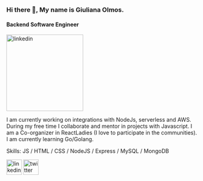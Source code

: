 ### Hi there 👋, My name is Giuliana Olmos.
#### Backend Software Engineer

<img src='https://i.ibb.co/wg316p3/pi89ei6-B-400x400.jpg' alt='linkedin' height='200' >

I am currently working on integrations with NodeJs, serverless and AWS.
During my free time I collaborate and mentor in projects with Javascript. 
I am a Co-organizer in ReactLadies (I love to participate in the communities).
I am currently learning Go/Golang.

Skills: JS / HTML / CSS / NodeJS / Express / MySQL / MongoDB

[<img src='https://cdn.jsdelivr.net/npm/simple-icons@3.0.1/icons/linkedin.svg' alt='linkedin' height='40' >](https://www.linkedin.com/in/giulianaevangelinaolmos)  [<img src='https://cdn.jsdelivr.net/npm/simple-icons@3.0.1/icons/twitter.svg' alt='twitter' height='40'> ](https://twitter.com/GiulianaEOlmos)  

